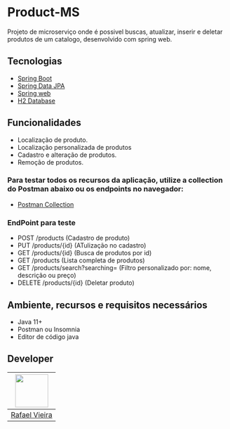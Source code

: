 # Product-MS

Projeto de microserviço onde é possivel buscas, atualizar, inserir e deletar produtos de um catalogo, desenvolvido com spring web.

## Tecnologias

- [Spring Boot](https://spring.io/projects/spring-boot)
- [Spring Data JPA](https://spring.io/projects/spring-data-jpa)
- [Spring web](https://spring.io/projects/spring-ws)
- [H2 Database](https://www.h2database.com/html/quickstart.html)

## Funcionalidades

- Localização de produto.
- Localização personalizada de produtos
- Cadastro e alteração de produtos.
- Remoção de produtos.

### Para testar todos os recursos da aplicação, utilize a collection do Postman abaixo ou os endpoints no navegador:

- [Postman Collection](https://www.getpostman.com/collections/f355bee313300eee550e)

### EndPoint para teste
- POST /products (Cadastro de produto)
- PUT /products/{id} (ATulização no cadastro)
- GET /products/{id} (Busca de produtos por id)
- GET /products (Lista completa de produtos)
- GET /products/search?searching= (Filtro personalizado por: nome, descrição ou preço)
- DELETE /products/{id} (Deletar produto)

## Ambiente, recursos e requisitos necessários

- Java 11+
- Postman ou Insomnia
- Editor de código java

## Developer

| [<img src="https://avatars.githubusercontent.com/u/8467131?v=4" width="75px;"/>](https://github.com/rafaelrok) |
| :-: |
|[Rafael Vieira](https://github.com/rafaelrok)|
